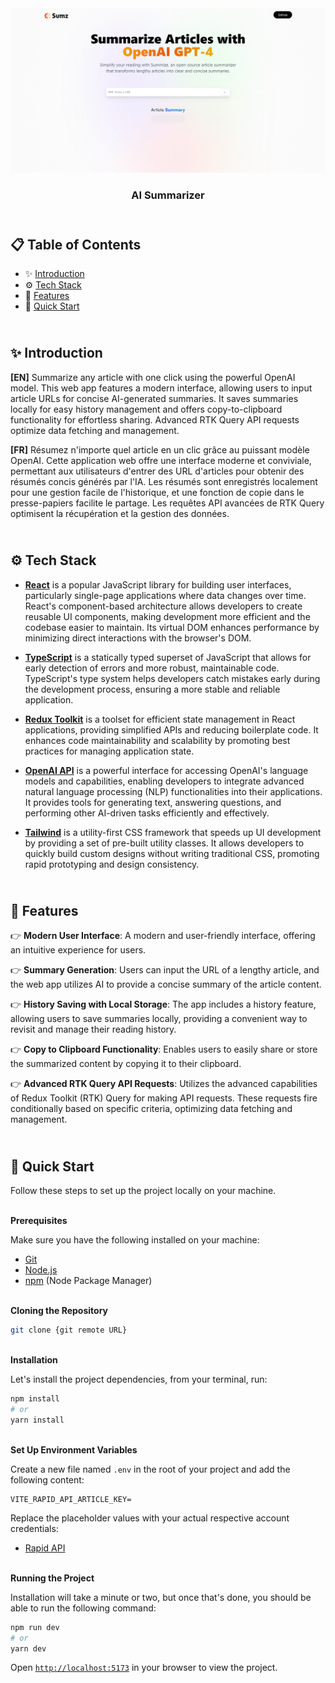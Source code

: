 <div align="center">
    <a href="https://summarize-fv.netlify.app" target="_blank">
      <img src="public/preview.png" alt="Project Banner">
    </a>
  <h3 align="center">AI Summarizer</h3>
</div>

##  <br /> 📋 <a name="table">Table of Contents</a>

- ✨ [Introduction](#introduction)
- ⚙️ [Tech Stack](#tech-stack)
- 📝 [Features](#features)
- 🚀 [Quick Start](#quick-start)

##  <br /> <a name="introduction">✨ Introduction</a>

**[EN]** Summarize any article with one click using the powerful OpenAI model. This web app features a modern interface, allowing users to input article URLs for concise AI-generated summaries. It saves summaries locally for easy history management and offers copy-to-clipboard functionality for effortless sharing. Advanced RTK Query API requests optimize data fetching and management.

**[FR]** Résumez n'importe quel article en un clic grâce au puissant modèle OpenAI. Cette application web offre une interface moderne et conviviale, permettant aux utilisateurs d'entrer des URL d'articles pour obtenir des résumés concis générés par l'IA. Les résumés sont enregistrés localement pour une gestion facile de l'historique, et une fonction de copie dans le presse-papiers facilite le partage. Les requêtes API avancées de RTK Query optimisent la récupération et la gestion des données.

##  <br /> <a name="tech-stack">⚙️ Tech Stack</a>

- [**React**](https://react.dev/reference/react) is a popular JavaScript library for building user interfaces, particularly single-page applications where data changes over time. React's component-based architecture allows developers to create reusable UI components, making development more efficient and the codebase easier to maintain. Its virtual DOM enhances performance by minimizing direct interactions with the browser's DOM.

- [**TypeScript**](https://www.typescriptlang.org/docs/) is a statically typed superset of JavaScript that allows for early detection of errors and more robust, maintainable code. TypeScript's type system helps developers catch mistakes early during the development process, ensuring a more stable and reliable application.

- [**Redux Toolkit**](https://redux-toolkit.js.org/introduction/getting-started) is a toolset for efficient state management in React applications, providing simplified APIs and reducing boilerplate code. It enhances code maintainability and scalability by promoting best practices for managing application state.

- [**OpenAI API**](https://platform.openai.com/docs/api-reference/introduction) is a powerful interface for accessing OpenAI's language models and capabilities, enabling developers to integrate advanced natural language processing (NLP) functionalities into their applications. It provides tools for generating text, answering questions, and performing other AI-driven tasks efficiently and effectively.

- [**Tailwind**](https://v2.tailwindcss.com/docs) is a utility-first CSS framework that speeds up UI development by providing a set of pre-built utility classes. It allows developers to quickly build custom designs without writing traditional CSS, promoting rapid prototyping and design consistency.



## <br/> <a name="features">📝 Features</a>

👉 **Modern User Interface**: A modern and user-friendly interface, offering an intuitive experience for users.

👉 **Summary Generation**: Users can input the URL of a lengthy article, and the web app utilizes AI to provide a concise summary of the article content.

👉 **History Saving with Local Storage**: The app includes a history feature, allowing users to save summaries locally, providing a convenient way to revisit and manage their reading history.

👉 **Copy to Clipboard Functionality**: Enables users to easily share or store the summarized content by copying it to their clipboard.

👉 **Advanced RTK Query API Requests**: Utilizes the advanced capabilities of Redux Toolkit (RTK) Query for making API requests. These requests fire conditionally based on specific criteria, optimizing data fetching and management.



## <br /> <a name="quick-start">🚀 Quick Start</a>

Follow these steps to set up the project locally on your machine.

<br/>**Prerequisites**

Make sure you have the following installed on your machine:

- [Git](https://git-scm.com/)
- [Node.js](https://nodejs.org/en)
- [npm](https://www.npmjs.com/) (Node Package Manager)

<br/>**Cloning the Repository**

```bash
git clone {git remote URL}
```

<br/>**Installation**

Let's install the project dependencies, from your terminal, run:

```bash
npm install
# or
yarn install
```

<br/>**Set Up Environment Variables**

Create a new file named `.env` in the root of your project and add the following content:

```env
VITE_RAPID_API_ARTICLE_KEY=
```

Replace the placeholder values with your actual respective account credentials:

- [Rapid API](https://rapidapi.com/)



<br/>**Running the Project**

Installation will take a minute or two, but once that's done, you should be able to run the following command:

```bash
npm run dev
# or
yarn dev
```

Open [`http://localhost:5173`](http://localhost:5173) in your browser to view the project.